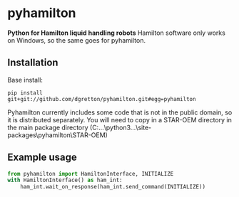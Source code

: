 # pyhamilton
**Python for Hamilton liquid handling robots**
Hamilton software only works on Windows, so the same goes for pyhamilton.

## Installation
Base install:
```
pip install git+git://github.com/dgretton/pyhamilton.git#egg=pyhamilton
```
Pyhamilton currently includes some code that is not in the public domain, so it is distributed separately.
You will need to copy in a STAR-OEM directory in the main package directory (C:...\python3\...\site-packages\pyhamilton\STAR-OEM)

## Example usage
```python
from pyhamilton import HamiltonInterface, INITIALIZE
with HamiltonInterface() as ham_int:
    ham_int.wait_on_response(ham_int.send_command(INITIALIZE))
```
